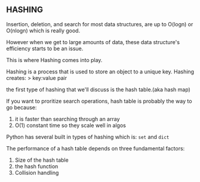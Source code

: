 ## HASHING 

Insertion, deletion, and search for most data structures, are up to 
O(logn) or O(nlogn) which is really good. 

However when we get to large amounts of data, these data structure's efficiency starts to be an issue. 

This is where Hashing comes into play. 


Hashing is a process that is used to store an object to a unique key. Hashing creates: 
    > key:value pair

the first type of hashing that we'll discuss is the hash table.(aka hash map) 

If you want to proritize search operations, hash table is probably the way to go because: 
1. it is faster than searching through an array
2. O(1) constant time so they scale well in algos

Python has several built in types of hashing which is: 
`set` and `dict`

The performance of a hash table depends on three fundamental factors:
1. Size of the hash table
2. the hash function
3. Collision handling





